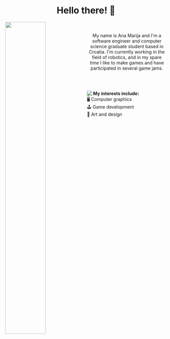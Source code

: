 <!--![](https://github-readme-stats.vercel.app/api?username=amdevcic&theme=dracula&hide_border=true&include_all_commits=false&count_private=false)-->
<!--![](https://github-readme-stats.vercel.app/api/top-langs/?username=amdevcic&theme=dracula&hide_border=true&include_all_commits=false&count_private=false&layout=compact)-->
<!--![](https://github-readme-streak-stats.herokuapp.com/?user=amdevcic&theme=dracula&hide_border=true)-->
<h1 align=center>Hello there! 🌷</h1>

<div>
  <img src="https://github-readme-stats.vercel.app/api?username=amdevcic&theme=dracula&hide_border=true&include_all_commits=false&count_private=false&show_icons=true&card_width=400px" width=50% align=left>
  <div align=center>
    <br><br>
    My name is Ana Marija and I'm a software engineer and computer science graduate student based in Croatia. I'm currently working in the field of robotics, and in my spare time I like to make games and have participated in several game jams.
  </div>
</div>

<br><br>

<div>
  <img src="https://github-readme-stats.vercel.app/api/top-langs/?username=amdevcic&theme=dracula&hide_border=true&include_all_commits=false&count_private=false&layout=compact&card_width=405px" align=left>
  <div align=left>
    <b>My interests include:</b> <br>
      🖥 Computer graphics <br>
      🕹 Game development <br>
      🎨 Art and design
    </div>
  </div>
</div>

